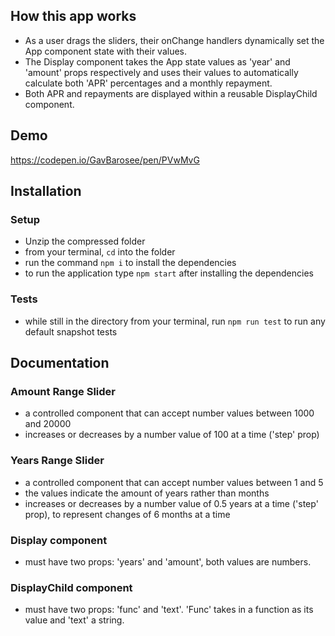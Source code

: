 ## How this app works

- As a user drags the sliders, their onChange handlers dynamically set the App component state with their values.
- The Display component takes the App state values as 'year' and 'amount' props respectively and uses their values to automatically calculate both 'APR' percentages and a monthly repayment.
- Both APR and repayments are displayed within a reusable DisplayChild component.


## Demo 

https://codepen.io/GavBarosee/pen/PVwMvG


## Installation

### Setup

- Unzip the compressed folder
- from your terminal, `cd` into the folder
- run the command `npm i` to install the dependencies
- to run the application type `npm start` after installing the dependencies

### Tests

- while still in the directory from your terminal, run `npm run test` to run any default snapshot tests

## Documentation

### Amount Range Slider

- a controlled component that can accept number values between 1000 and 20000
- increases or decreases by a number value of 100 at a time ('step' prop)

### Years Range Slider

- a controlled component that can accept number values between 1 and 5
- the values indicate the amount of years rather than months
- increases or decreases by a number value of 0.5 years at a time ('step' prop), to represent changes of 6 months at a time

### Display component

- must have two props: 'years' and 'amount', both values are numbers.

### DisplayChild component

- must have two props: 'func' and 'text'. 'Func' takes in a function as its value and 'text' a string.
